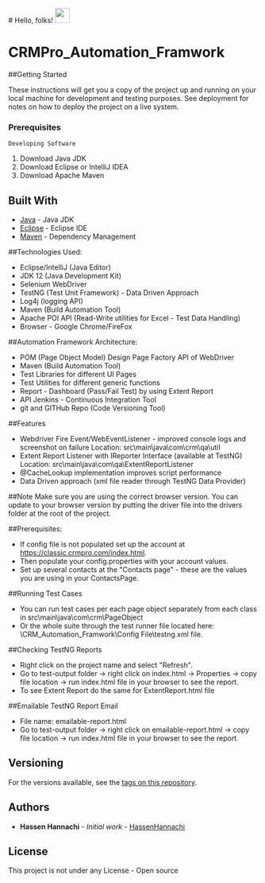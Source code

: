 
\# Hello, folks! <img src="https://raw.githubusercontent.com/MartinHeinz/MartinHeinz/master/wave.gif" width="30px">

# CRMPro_Automation_Framwork

##Getting Started

These instructions will get you a copy of the project up and running on your local machine for development and testing purposes. See deployment for notes on how to deploy the project on a live system.

### Prerequisites
```
Developing Software 
```
1. Download Java JDK 
2. Download Eclipse or IntelliJ IDEA
3. Download Apache Maven

## Built With

* [Java](https://www.oracle.com/java/) - Java JDK
* [Eclipse](https://www.eclipse.org/) - Eclipse IDE
* [Maven](https://maven.apache.org/) - Dependency Management

##Technologies Used:

* Eclipse/IntelliJ (Java Editor)  
* JDK 12 (Java Development Kit) 
* Selenium WebDriver 
* TestNG (Test Unit Framework) - Data Driven Approach 
* Log4j (logging API) 
* Maven (Build Automation Tool) 
* Apache POI API (Read-Write utilities for Excel - Test Data Handling) 
* Browser - Google Chrome/FireFox

##Automation Framework Architecture: 
* POM (Page Object Model) Design Page Factory API of WebDriver 
* Maven (Build Automation Tool) 
* Test Libraries for different UI Pages 
* Test Utilities for different generic functions 
* Report - Dashboard (Pass/Fail Test) by using Extent Report 
* API Jenkins - Continuous Integration Tool 
* git and GITHub Repo (Code Versioning Tool)

##Features 
* Webdriver Fire Event/WebEventListener - improved console logs and screenshot on failure Location: src\main\java\com\crm\qa\util 
* Extent Report Listener with IReporter Interface (available at TestNG) Location: src\main\java\com\qa\ExtentReportListener 
* @CacheLookup implementation improves script performance 
* Data Driven approach (xml file reader through TestNG Data Provider)

##Note Make sure you are using the correct browser version. 
You can update to your browser version by putting the driver file into the drivers folder at the root of the project.

##Prerequisites: 
* If config file is not populated set up the account at https://classic.crmpro.com/index.html. 
* Then populate your config.properties with your account values. 
* Set up several contacts at the "Contacts page" - these are the values you are using in your ContactsPage.

##Running Test Cases 
* You can run test cases per each page object separately from each class in src\main\java\com\crm\PageObject
* Or the whole suite through the test runner file located here: \CRM_Automation_Framwork\Config File\testng.xml file.

##Checking TestNG Reports 
* Right click on the project name and select "Refresh". 
* Go to test-output folder -> right click on index.html -> Properties -> copy file location -> run index.html file in your browser to see the report.
* To see Extent Report do the same for ExtentReport.html file

##Emailable TestNG Report Email 
* File name: emailable-report.html 
* Go to test-output folder -> right click on emailable-report.html -> copy file location -> run index.html file in your browser to see the report.


## Versioning

For the versions available, see the [tags on this repository](https://github.com/HannachiHassen/project/tags). 

## Authors

* **Hassen Hannachi** - *Initial work* - [HassenHannachi](https://github.com/HannachiHassen)

## License

This project is not under any License - Open source 
